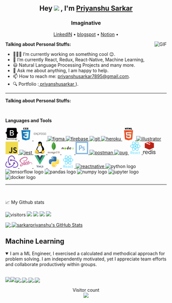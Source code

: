 <h2 align="center">Hey <img src="https://media.giphy.com/media/hvRJCLFzcasrR4ia7z/giphy.gif" width="25px"> , I'm <a href="https://github.com/SarkarPriyanshu">Priyanshu Sarkar</a></h2>
<h3 align="center">Imaginative</h3>
<p align="center">
  <a href="https://www.linkedin.com/in/priyanshu-sarkar-97629a263/">LinkedIN</a> •
  <a href="https://datasciencefor5yearolds.blogspot.com/">blogspot</a> •
  <a href="https://puddle-seer-fcd.notion.site/MySQL-ac550b91409944729a43faa7bfbd5a00?pvs=4">Notion</a> •
</p>

<img align="right" height="150rem" alt="GIF" src="https://media4.giphy.com/media/RbDKaczqWovIugyJmW/200w.webp?cid=ecf05e47yrznhyd4w1cnwbe3hlilpmls3c0mrsymhdzmzp5z&rid=200w.webp" />

**Talking about Personal Stuffs:**

- 👨🏽‍💻  I’m currently working on something cool :wink:.
- 🌱  I’m currently React, Redux, React-Native, Machine Learning, 
- 😃 Natural Language Processing Projects and many more. 
- 💬  Ask me about anything, I am happy to help.
- 📫  How to reach me: priyanshusarkar7895@gmail.com.
- 🔍  Portfolio :[ priyanshusarkar ](https://priyanshusarkar.my.canva.site/let-s-bring-your-vision-to-life)).

***

**Talking about Personal Stuffs:**

<div data-iframe-width="150" data-iframe-height="270" data-share-badge-id="d98a5bbc-c7bb-468e-b435-30121f7b0f3c" data-share-badge-host="https://www.credly.com"></div><script type="text/javascript" async src="//cdn.credly.com/assets/utilities/embed.js"></script>

<br>

**Languages and Tools**

<p align="left"> <a href="https://getbootstrap.com" target="_blank"> <img src="https://raw.githubusercontent.com/devicons/devicon/master/icons/bootstrap/bootstrap-plain-wordmark.svg" alt="bootstrap" width="40" height="40"/> </a> <a href="https://www.w3schools.com/css/" target="_blank"> <img src="https://raw.githubusercontent.com/devicons/devicon/master/icons/css3/css3-original-wordmark.svg" alt="css3" width="40" height="40"/> </a> <a href="https://expressjs.com" target="_blank"> <img src="https://raw.githubusercontent.com/devicons/devicon/master/icons/express/express-original-wordmark.svg" alt="express" width="40" height="40"/> </a> <a href="https://www.figma.com/" target="_blank"> <img src="https://www.vectorlogo.zone/logos/figma/figma-icon.svg" alt="figma" width="40" height="40"/> </a> <a href="https://firebase.google.com/" target="_blank"> <img src="https://www.vectorlogo.zone/logos/firebase/firebase-icon.svg" alt="firebase" width="40" height="40"/> </a> <a href="https://git-scm.com/" target="_blank"> <img src="https://www.vectorlogo.zone/logos/git-scm/git-scm-icon.svg" alt="git" width="40" height="40"/> </a> <a href="https://heroku.com" target="_blank"> <img src="https://www.vectorlogo.zone/logos/heroku/heroku-icon.svg" alt="heroku" width="40" height="40"/> </a> <a href="https://www.w3.org/html/" target="_blank"> <img src="https://raw.githubusercontent.com/devicons/devicon/master/icons/html5/html5-original-wordmark.svg" alt="html5" width="40" height="40"/> </a> <a href="https://www.adobe.com/in/products/illustrator.html" target="_blank"> <img src="https://www.vectorlogo.zone/logos/adobe_illustrator/adobe_illustrator-icon.svg" alt="illustrator" width="40" height="40"/> </a> <a href="https://developer.mozilla.org/en-US/docs/Web/JavaScript" target="_blank"> <img src="https://raw.githubusercontent.com/devicons/devicon/master/icons/javascript/javascript-original.svg" alt="javascript" width="40" height="40"/> </a> <a href="https://jestjs.io" target="_blank"> <img src="https://www.vectorlogo.zone/logos/jestjsio/jestjsio-icon.svg" alt="jest" width="40" height="40"/> </a> <a href="https://www.linux.org/" target="_blank"> <img src="https://raw.githubusercontent.com/devicons/devicon/master/icons/linux/linux-original.svg" alt="linux" width="40" height="40"/> </a> <a href="https://www.mongodb.com/" target="_blank"> <img src="https://raw.githubusercontent.com/devicons/devicon/master/icons/mongodb/mongodb-original-wordmark.svg" alt="mongodb" width="40" height="40"/> </a> <a href="https://nodejs.org" target="_blank"> <img src="https://raw.githubusercontent.com/devicons/devicon/master/icons/nodejs/nodejs-original-wordmark.svg" alt="nodejs" width="40" height="40"/> </a> <a href="https://www.photoshop.com/en" target="_blank"> <img src="https://raw.githubusercontent.com/devicons/devicon/master/icons/photoshop/photoshop-line.svg" alt="photoshop" width="40" height="40"/> </a> <a href="https://postman.com" target="_blank"> <img src="https://www.vectorlogo.zone/logos/getpostman/getpostman-icon.svg" alt="postman" width="40" height="40"/> </a> <a href="https://pugjs.org" target="_blank"> <img src="https://cdn.worldvectorlogo.com/logos/pug.svg" alt="pug" width="40" height="40"/> </a> <a href="https://reactjs.org/" target="_blank"> <img src="https://raw.githubusercontent.com/devicons/devicon/master/icons/react/react-original-wordmark.svg" alt="react" width="40" height="40"/> </a> <a href="https://redis.io" target="_blank"> <img src="https://raw.githubusercontent.com/devicons/devicon/master/icons/redis/redis-original-wordmark.svg" alt="redis" width="40" height="40"/> </a> <a href="https://redux.js.org" target="_blank"> <img src="https://raw.githubusercontent.com/devicons/devicon/master/icons/redux/redux-original.svg" alt="redux" width="40" height="40"/> </a> <a href="https://sass-lang.com" target="_blank"> <img src="https://raw.githubusercontent.com/devicons/devicon/master/icons/sass/sass-original.svg" alt="sass" width="40" height="40"/> </a> <a href="https://vuejs.org/" target="_blank"> <img src="https://raw.githubusercontent.com/devicons/devicon/master/icons/vuejs/vuejs-original-wordmark.svg" alt="vuejs" width="40" height="40"/> <img src="https://raw.githubusercontent.com/devicons/devicon/master/icons/python/python-original.svg" alt="python" width="40" height="40"/>
<img src="https://raw.githubusercontent.com/devicons/devicon/master/icons/react/react-original-wordmark.svg" alt="react" width="40" height="40"/> </a> <a href="https://reactnative.dev/" target="_blank"> <img src="https://reactnative.dev/img/header_logo.svg" alt="reactnative" width="40" height="40"/> </a> <a href="https://spring.io/" target="_blank">  </a><img src="https://cdn.jsdelivr.net/gh/devicons/devicon/icons/python/python-original.svg" height="40" width="52" alt="python logo"  /> <img src="https://cdn.jsdelivr.net/gh/devicons/devicon/icons/tensorflow/tensorflow-original.svg" height="40" width="52" alt="tensorflow logo"  />
<img src="https://cdn.jsdelivr.net/gh/devicons/devicon/icons/pandas/pandas-original.svg" height="40" width="52" alt="pandas logo"  />
  <img src="https://cdn.jsdelivr.net/gh/devicons/devicon/icons/numpy/numpy-original.svg" height="40" width="52" alt="numpy logo"  />
  <img src="https://cdn.jsdelivr.net/gh/devicons/devicon/icons/jupyter/jupyter-original-wordmark.svg" height="40" width="52" alt="jupyter logo"  />
  <img src="https://cdn.jsdelivr.net/gh/devicons/devicon/icons/docker/docker-plain-wordmark.svg" height="40" width="52" alt="docker logo"  />


***


<br />
  
📈 My Github stats <br />

![visitors](https://visitor-badge.glitch.me/badge?page_id=sarkarpriyanshu.sarkarpriyanshu)
![](https://img.shields.io/github/followers/sarkarpriyanshu?style=social)
![](https://img.shields.io/github/forks/sarkarpriyanshu/sarkarpriyanshu.github.io?style=social)
![](https://img.shields.io/github/stars/sarkarpriyanshu?style=social)
![](https://img.shields.io/github/watchers/sarkarpriyanshu/sarkarpriyanshu.github.io?style=social)

<a href="https://github.com/sarkarpriyanshu/README.md">
  <img align="center" src="https://github-readme-stats.vercel.app/api/top-langs/?username=sarkarpriyanshu&langs_count=8&tex&title_color=ffffff&text_color=c9cacc&icon_color=2bbc8a&bg_color=1d1f21&layout=compact" />
</a>
<a href="https://github.com/sarkarpriyanshu/README.md">
  <img align="center" src="https://github-readme-stats.vercel.app/api?username=sarkarpriyanshu&theme=gotham&show_icons=true)" alt="sarkarpriyanshu's GitHub Stats" />
</a>
  
<br>
  
## Machine Learning

<details open>
  <summary> I am a ML Engineer, I exercised a calculated and methodical approach for problem solving. I am independently motivated, yet I appreciate team efforts and collaborate productively within groups. </summary>
  
  <br />
  <p>
    <a href="https://github.com/SarkarPriyanshu/CreditScore">
      <img align="left" src="https://github-readme-stats.vercel.app/api/pin/?username=SarkarPriyanshu&repo=CreditScore&theme=gotham&show_owner=true"/>
    </a>
    <a href="https://github.com/SarkarPriyanshu/WebScrapingDataStorageApplication">
      <img align="left" src="https://github-readme-stats.vercel.app/api/pin/?username=SarkarPriyanshu&repo=WebScrapingDataStorageApplication&theme=gotham"/>
    </a>
    <a href="https://github.com/SarkarPriyanshu/LibraryManagementSystem">
      <img align="center" src="https://github-readme-stats.vercel.app/api/pin/?username=SarkarPriyanshu&repo=LibraryManagementSystem&theme=gotham"/>
    </a>
    <a href="https://github.com/SarkarPriyanshu/Bank_Marketing">
      <img align="center" src="https://github-readme-stats.vercel.app/api/pin/?username=SarkarPriyanshu&repo=Bank_Marketing&theme=gotham"/>
    </a>
    <a href="https://github.com/SarkarPriyanshu/Machine-Learning-Models">
      <img align="center" src="https://github-readme-stats.vercel.app/api/pin/?username=SarkarPriyanshu&repo=Machine-Learning-Models&theme=gotham"/>
    </a>
    <a href="https://github.com/SarkarPriyanshu/RestuarantDataAnalysis">
      <img align="center" src="https://github-readme-stats.vercel.app/api/pin/?username=SarkarPriyanshu&repo=RestuarantDataAnalysis&theme=gotham"/>
    </a>
  </p>
</details>
  

<p align="center"> 
  Visitor count<br>
  <img src="https://profile-counter.glitch.me/sarkarpriyanshu/count.svg" />
</p>
